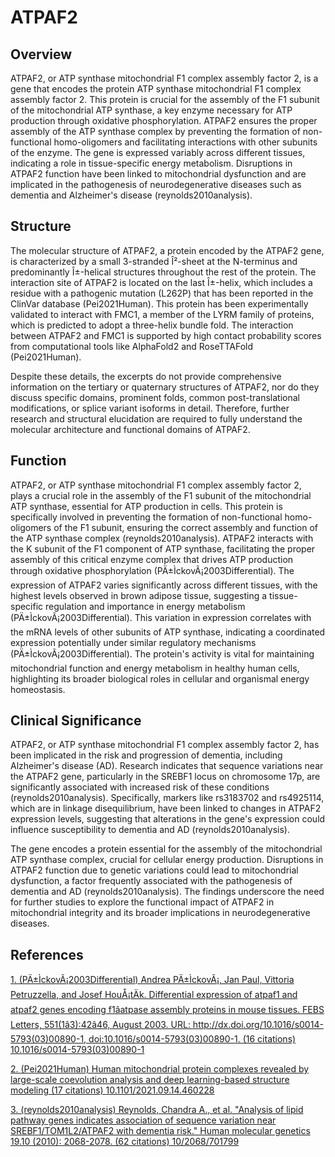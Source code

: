 # ATPAF2

## Overview
ATPAF2, or ATP synthase mitochondrial F1 complex assembly factor 2, is a gene that encodes the protein ATP synthase mitochondrial F1 complex assembly factor 2. This protein is crucial for the assembly of the F1 subunit of the mitochondrial ATP synthase, a key enzyme necessary for ATP production through oxidative phosphorylation. ATPAF2 ensures the proper assembly of the ATP synthase complex by preventing the formation of non-functional homo-oligomers and facilitating interactions with other subunits of the enzyme. The gene is expressed variably across different tissues, indicating a role in tissue-specific energy metabolism. Disruptions in ATPAF2 function have been linked to mitochondrial dysfunction and are implicated in the pathogenesis of neurodegenerative diseases such as dementia and Alzheimer's disease (reynolds2010analysis).

## Structure
The molecular structure of ATPAF2, a protein encoded by the ATPAF2 gene, is characterized by a small 3-stranded Î²-sheet at the N-terminus and predominantly Î±-helical structures throughout the rest of the protein. The interaction site of ATPAF2 is located on the last Î±-helix, which includes a residue with a pathogenic mutation (L262P) that has been reported in the ClinVar database (Pei2021Human). This protein has been experimentally validated to interact with FMC1, a member of the LYRM family of proteins, which is predicted to adopt a three-helix bundle fold. The interaction between ATPAF2 and FMC1 is supported by high contact probability scores from computational tools like AlphaFold2 and RoseTTAFold (Pei2021Human).

Despite these details, the excerpts do not provide comprehensive information on the tertiary or quaternary structures of ATPAF2, nor do they discuss specific domains, prominent folds, common post-translational modifications, or splice variant isoforms in detail. Therefore, further research and structural elucidation are required to fully understand the molecular architecture and functional domains of ATPAF2.

## Function
ATPAF2, or ATP synthase mitochondrial F1 complex assembly factor 2, plays a crucial role in the assembly of the F1 subunit of the mitochondrial ATP synthase, essential for ATP production in cells. This protein is specifically involved in preventing the formation of non-functional homo-oligomers of the F1 subunit, ensuring the correct assembly and function of the ATP synthase complex (reynolds2010analysis). ATPAF2 interacts with the K subunit of the F1 component of ATP synthase, facilitating the proper assembly of this critical enzyme complex that drives ATP production through oxidative phosphorylation (PÄ±ÌckovÃ¡2003Differential). The expression of ATPAF2 varies significantly across different tissues, with the highest levels observed in brown adipose tissue, suggesting a tissue-specific regulation and importance in energy metabolism (PÄ±ÌckovÃ¡2003Differential). This variation in expression correlates with the mRNA levels of other subunits of ATP synthase, indicating a coordinated expression potentially under similar regulatory mechanisms (PÄ±ÌckovÃ¡2003Differential). The protein's activity is vital for maintaining mitochondrial function and energy metabolism in healthy human cells, highlighting its broader biological roles in cellular and organismal energy homeostasis.

## Clinical Significance
ATPAF2, or ATP synthase mitochondrial F1 complex assembly factor 2, has been implicated in the risk and progression of dementia, including Alzheimer's disease (AD). Research indicates that sequence variations near the ATPAF2 gene, particularly in the SREBF1 locus on chromosome 17p, are significantly associated with increased risk of these conditions (reynolds2010analysis). Specifically, markers like rs3183702 and rs4925114, which are in linkage disequilibrium, have been linked to changes in ATPAF2 expression levels, suggesting that alterations in the gene's expression could influence susceptibility to dementia and AD (reynolds2010analysis).

The gene encodes a protein essential for the assembly of the mitochondrial ATP synthase complex, crucial for cellular energy production. Disruptions in ATPAF2 function due to genetic variations could lead to mitochondrial dysfunction, a factor frequently associated with the pathogenesis of dementia and AD (reynolds2010analysis). The findings underscore the need for further studies to explore the functional impact of ATPAF2 in mitochondrial integrity and its broader implications in neurodegenerative diseases.


## References


[1. (PÄ±ÌckovÃ¡2003Differential) Andrea PÄ±ÌckovÃ¡, Jan Paul, Vittoria Petruzzella, and Josef HouÅ¡tÄk. Differential expression of atpaf1 and atpaf2 genes encoding f1âatpase assembly proteins in mouse tissues. FEBS Letters, 551(1â3):42â46, August 2003. URL: http://dx.doi.org/10.1016/s0014-5793(03)00890-1, doi:10.1016/s0014-5793(03)00890-1. (16 citations) 10.1016/s0014-5793(03)00890-1](https://doi.org/10.1016/s0014-5793(03)00890-1)

[2. (Pei2021Human) Human mitochondrial protein complexes revealed by large-scale coevolution analysis and deep learning-based structure modeling (17 citations) 10.1101/2021.09.14.460228](https://doi.org/10.1101/2021.09.14.460228)

[3. (reynolds2010analysis) Reynolds, Chandra A., et al. "Analysis of lipid pathway genes indicates association of sequence variation near SREBF1/TOM1L2/ATPAF2 with dementia risk." Human molecular genetics 19.10 (2010): 2068-2078. (62 citations) 10/2068/701799](https://doi.org/10/2068/701799)